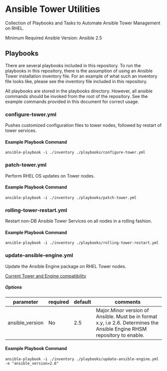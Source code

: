 # Ansible Tower Utilities

Collection of Playbooks and Tasks to Automate Ansible Tower Management on RHEL.

Minimum Required Ansible Version: Ansible 2.5

## Playbooks

There are several playbooks included in this repository. To run the playbooks in this repository, there is the assumption of using an Ansible Tower installation inventory file. For an example of what such an inventory file looks like, please see the inventory file included in this repository.

All playbooks are stored in the playbooks directory. However, all ansible commands should be invoked from the root of the repository. See the example commands provided in this document for correct usage.

### configure-tower.yml

Pushes customized configuration files to tower nodes, followed by restart of tower services.

#### Example Playbook Command

```
ansible-playbook -i ./inventory ./playbooks/configure-tower.yml
```

### patch-tower.yml

Perform RHEL OS updates on Tower nodes.

#### Example Playbook Command

```
ansible-playbook -i ./inventory ./playbooks/patch-tower.yml
```

### rolling-tower-restart.yml

Restart non-DB Ansible Tower Services on all nodes in a rolling fashion.

#### Example Playbook Command

```
ansible-playbook -i ./inventory ./playbooks/rolling-tower-restart.yml
```

### update-ansible-engine.yml

Update the Ansible Engine package on RHEL Tower nodes.

[Current Tower and Engine compatibility](https://access.redhat.com/articles/3382771)

##### Options
| parameter        | required | default | comments
|------------------|----------|---------|--------------------------------------------------------------------
| ansible\_version | No       |   2.5   | Major.Minor version of Ansible. Must be in format x.y, i.e 2.6. Determines the Ansible Engine RHSM repository to enable.

#### Example Playbook Command

```
ansible-playbook -i ./inventory ./playbooks/update-ansible-engine.yml -e "ansible_version=2.6"
```
